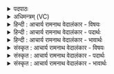 <details><summary>पदपाठः</summary>

तम्। गा꣡थ꣢꣯या। पु꣡राण्या꣢। पु꣣नान꣢म्। अ꣣भि꣢। अ꣣नूषत। उत꣢। उ꣣। कृपन्त। धीत꣡यः꣢। दे꣣वा꣡ना꣢म्। ना꣡म꣢꣯। बि꣡भ्र꣢꣯तीः। १६३३।
</details>

<details><summary>अधिमन्त्रम् (VC)</summary>

- पवमानः सोमः
- रेभसूनू काश्यपौ
- अनुष्टुप्
- गान्धारः
</details>

<details><summary>हिन्दी : आचार्य रामनाथ वेदालंकार - विषयः</summary>

अगले मन्त्र में परमेश्वर की स्तुति और उसके फल का वर्णन है।
</details>

<details><summary>हिन्दी : आचार्य रामनाथ वेदालंकार - पदार्थः</summary>

पदार्थान्वयभाषाः -  (पुनानम्)पवित्र करनेवाले(तम्)उस सोम की अर्थात् शुभ गुण-कर्मों की प्रेरणा करनेवाले परमात्मा की,स्तोता लोग(पुराण्या)सनातन(गाथया)वेद-गाथा से(अभ्यनूषत)स्तुति करते हैं।(उत उ)और(नाम)परमात्मा के प्रति नमन को(बिभ्रतीः)धारण करती हुई(देवानाम्)विद्वानों की(धीतयः)बुद्धियाँ और क्रियाएँ(कृपन्त)शक्तिशालिनी हो जाती हैं ॥३॥
</details>

<details><summary>हिन्दी : आचार्य रामनाथ वेदालंकार - भावार्थः</summary>

भावार्थभाषाः -  परमात्मा की स्तुति से स्तोताओं की वाणियाँ,प्रज्ञाएँ और क्रियाएँ बलवती होकर जीवन में उन्हें सफल करती हैं ॥३॥
</details>

<details><summary>संस्कृत : आचार्य रामनाथ वेदालंकार - विषयः</summary>

अथ परमेशस्तुतिं तत्फलं चाह।
</details>

<details><summary>संस्कृत : आचार्य रामनाथ वेदालंकार - पदार्थः</summary>

पदार्थान्वयभाषाः -  (पुनानम्)पवित्रयन्तम्(तम्)सोमं शुभगुणप्रेरकं परमात्मानम्,स्तोतारः(पुराण्या)सनातन्या(गाथया)वेदवाचा।[गाथेति वाङ्नाम। निघं० १।११।] (अभ्यनूषत)अभिष्टुवन्ति।(उत उ)अपि च(नाम)परमात्मानं प्रति नमनम्(बिभ्रतीः)धारयन्त्यः(देवानाम्)विदुषाम्(धीतयः)प्रज्ञाः क्रियाश्च(कृपन्त)शक्तिमत्यो जायन्ते।[कृपू सामर्थ्ये,भ्वादिः।‘कृपो रो लः’अ० ८।२।१८ इति न प्रवर्तते,छन्दसि सर्वेषां विधीनां वैकल्पिकत्वात्]॥३॥
</details>

<details><summary>संस्कृत : आचार्य रामनाथ वेदालंकार - भावार्थः</summary>

भावार्थभाषाः -  परमात्मस्तुत्या स्तोतॄणां वाचः प्रज्ञाः क्रियाश्च बलवत्यो भूत्वा जीवने तान् सफलयन्ति ॥३॥
</details>